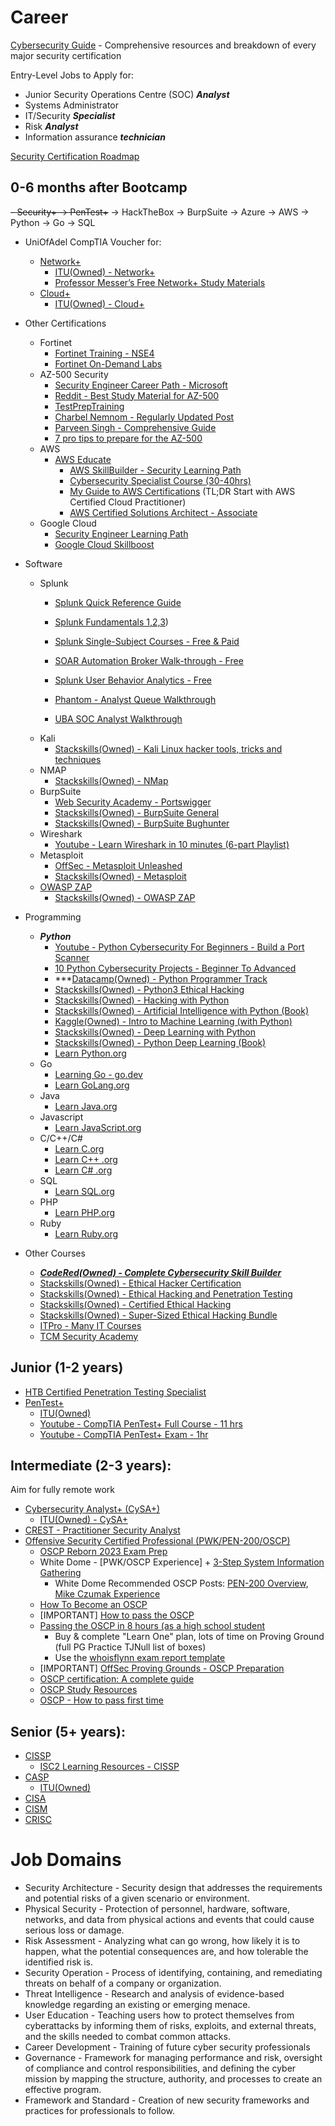 # Career

[Cybersecurity Guide](https://cybersecurityguide.org/) - Comprehensive resources and breakdown of every major security certification

Entry-Level Jobs to Apply for:
* Junior Security Operations Centre (SOC) ***Analyst***
* Systems Administrator
* IT/Security ***Specialist***
* Risk ***Analyst***
* Information assurance ***technician***

[Security Certification Roadmap](https://pauljerimy.com/security-certification-roadmap/)
## 0-6 months after Bootcamp
~~- Security+ -> PenTest+~~
    -> HackTheBox -> BurpSuite
    -> Azure -> AWS
    -> Python -> Go -> SQL

* UniOfAdel CompTIA Voucher for:
  * [Network+](https://www.comptia.org/certifications/network)
      * [ITU(Owned) - Network+](https://www.itulearning.com/course/index/6008)
      * [Professor Messer’s Free Network+ Study Materials](https://www.professormesser.com/get-network-plus-certified/)
   * [Cloud+](https://www.comptia.org/certifications/cloud)
      * [ITU(Owned) - Cloud+](https://www.itulearning.com/course/index/3347) 

* Other Certifications
   * Fortinet
       * [Fortinet Training - NSE4](https://training.fortinet.com/course/index.php/Certification:NSE_4)
       * [Fortinet On-Demand Labs](https://www.fortinet.com/training/cybersecurity-professionals)
   * AZ-500 Security
      * [Security Engineer Career Path - Microsoft](https://learn.microsoft.com/en-us/users/collinschedler-0717/collections/50nrt2ek0ewqy8)
      * [Reddit - Best Study Material for AZ-500](https://www.reddit.com/r/AzureCertification/comments/1037pnn/best_study_material_for_az500/)
      * [TestPrepTraining](https://www.testpreptraining.com/blog/microsoft-azure-security-technologies-az-500-study-guide/)
      * [Charbel Nemnom - Regularly Updated Post](https://charbelnemnom.com/az-500-exam-study-guide-azure-security/?expand_article=1)
      * [Parveen Singh - Comprehensive Guide](https://parveensingh.com/az-500-study-guide/)
      * [7 pro tips to prepare for the AZ-500](https://www.whizlabs.com/blog/az-500-exam-tips/) 
   * AWS
      * [AWS Educate](https://www.awseducate.com/student/s/)
          * [AWS SkillBuilder - Security Learning Path](https://explore.skillbuilder.aws/learn/public/learning_plan/view/91/security-learning-plan)
          * [Cybersecurity Specialist Course (30-40hrs)](https://awseducate.instructure.com/courses/196)
          * [My Guide to AWS Certifications](https://medium.com/dataman-in-ai/aws-certification-path-c9d43a1a155f) (TL;DR Start with AWS Certified Cloud Practitioner)
          * [AWS Certified Solutions Architect - Associate](https://aws.amazon.com/certification/certified-solutions-architect-associate/)
   * Google Cloud
      * [Security Engineer Learning Path](https://www.cloudskillsboost.google/paths/15)
      * [Google Cloud Skillboost](https://www.cloudskillsboost.google/)

* Software
   * Splunk
      * [Splunk Quick Reference Guide](https://www.splunk.com/pdfs/solution-guides/splunk-quick-reference-guide.pdf)
      * [Splunk Fundamentals 1,2,3](https://www.splunk.com/en_us/training/splunk-fundamentals.html?301=/en_us/training/free-courses/splunk-fundamentals-1.html))
      * [Splunk Single-Subject Courses - Free & Paid](https://education.splunk.com/single-subject-courses)

      * [SOAR Automation Broker Walk-through - Free](https://education.splunk.com/course/soar-automation-broker-walk-through)
      * [Splunk User Behavior Analytics - Free](https://education.splunk.com/course/splunk-user-behavior-analytics-elearning)
      * [Phantom - Analyst Queue Walkthrough](https://education.splunk.com/elearning/phantom---analyst-queue-walkthrough)
      * [UBA SOC Analyst Walkthrough](https://education.splunk.com/elearning/uba-soc-analyst-walkthrough)
   * Kali
      * [Stackskills(Owned) - Kali Linux hacker tools, tricks and techniques](https://stackskills.com/courses/enrolled/1221378)
   * NMAP
      * [Stackskills(Owned) - NMap](https://stackskills.com/courses/enrolled/802796)
   * BurpSuite
      * [Web Security Academy - Portswigger](https://portswigger.net/web-security)
      * [Stackskills(Owned) - BurpSuite General](https://stackskills.com/courses/enrolled/141010)
      * [Stackskills(Owned) - BurpSuite Bughunter](https://stackskills.com/courses/enrolled/1106769)
   * Wireshark
      * [Youtube - Learn Wireshark in 10 minutes (6-part Playlist)](https://www.youtube.com/watch?v=lb1Dw0elw0Q&list=PLR0bgGon_WTK9PHDzrlje4bqEh3p0NxxX)
   * Metasploit
      * [OffSec - Metasploit Unleashed](https://www.offsec.com/metasploit-unleashed/)
      * [Stackskills(Owned) - Metasploit](https://stackskills.com/courses/enrolled/369771)
   * [OWASP ZAP](https://www.zaproxy.org/)
      *  [Stackskills(Owned) - OWASP ZAP](https://stackskills.com/courses/enrolled/709664)

* Programming
   * ***Python***
      * [Youtube - Python Cybersecurity For Beginners - Build a Port Scanner](https://www.youtube.com/watch?v=bH-3PuQC_n0&list=PLR0bgGon_WTIjs0lyCAUp3v1qAraXCJcH)
      * [10 Python Cybersecurity Projects - Beginner To Advanced](https://www.youtube.com/watch?v=kf1Zzcj2gV8&list=PLR0bgGon_WTJUGqvxr0reaqfpGd2ts29R&index=2)
      * ***[Datacamp(Owned) - Python Programmer Track](https://app.datacamp.com/learn/career-tracks/python-programmer)
      * [Stackskills(Owned) - Python3 Ethical Hacking](https://stackskills.com/courses/enrolled/1025194)
      * [Stackskills(Owned) - Hacking with Python](https://stackskills.com/courses/enrolled/376387)
      * [Stackskills(Owned) - Artificial Intelligence with Python (Book)](https://stackskills.com/courses/303786/lectures/4674836)
      * [Kaggle(Owned) - Intro to Machine Learning (with Python)](https://www.kaggle.com/learn/intro-to-machine-learning)
      * [Stackskills(Owned) - Deep Learning with Python](https://stackskills.com/courses/enrolled/122971)
      * [Stackskills(Owned) - Python Deep Learning (Book)](https://stackskills.com/courses/enrolled/296315)
      * [Learn Python.org](https://www.learnpython.org/)
   * Go 
      * [Learning Go - go.dev](https://go.dev/learn/)
      * [Learn GoLang.org](https://www.learn-golang.org/)
   * Java
      * [Learn Java.org](https://www.learnjavaonline.org/)
   * Javascript
      * [Learn JavaScript.org](https://www.learn-js.org/)
   * C/C++/C#
      * [Learn C.org](https://www.learn-c.org/)
      * [Learn C++ .org](https://www.learn-cpp.org/)
      * [Learn C# .org](https://www.learncs.org/)
   * SQL
      * [Learn SQL.org](https://www.learnsqlonline.org/)
   * PHP
      * [Learn PHP.org](https://www.learn-php.org/)
    * Ruby
      * [Learn Ruby.org](https://www.learnrubyonline.org/)

* Other Courses
   *  ***[CodeRed(Owned) - Complete Cybersecurity Skill Builder](https://codered.eccouncil.org/learning-path/the-complete-cybersecurity-skill-builder)***
   *  [Stackskills(Owned) - Ethical Hacker Certification](https://stackskills.com/courses/enrolled/614031)
   *  [Stackskills(Owned) - Ethical Hacking and Penetration Testing](https://stackskills.com/courses/enrolled/1050508)
   *  [Stackskills(Owned) - Certified Ethical Hacking](https://stackskills.com/courses/enrolled/410134)
   *  [Stackskills(Owned) - Super-Sized Ethical Hacking Bundle](https://stackskills.com/courses/enrolled/1306705)
   *  [ITPro - Many IT Courses](https://www.itpro.tv/courses/)
   *  [TCM Security Academy](https://academy.tcm-sec.com/)

## Junior (1-2 years)
* [HTB Certified Penetration Testing Specialist](https://academy.hackthebox.com/preview/certifications/htb-certified-penetration-testing-specialist/)
* [PenTest+](https://www.comptia.org/certifications/pentest)
   * [ITU(Owned)](https://www.itulearning.com/course/index/2761)
   * [Youtube - CompTIA PenTest+ Full Course - 11 hrs](https://www.youtube.com/watch?v=WczBlBjoQeI)
   * [Youtube - CompTIA PenTest+ Exam - 1hr](https://www.youtube.com/watch?v=P_D7BCpxkS4)

## Intermediate (2-3 years):
Aim for fully remote work

* [Cybersecurity Analyst+ (CySA+)](https://www.comptia.org/certifications/cybersecurity-analyst)
   * [ITU(Owned) - CySA+](https://www.itulearning.com/course/index/3637)
* [CREST - Practitioner Security Analyst](https://www.crest-approved.org/certification-careers/crest-certifications/crest-practitioner-security-analyst/)
* [Offensive Security Certified Professional (PWK/PEN-200/OSCP)](https://www.offsec.com/courses/pen-200/)
   * [OSCP Reborn 2023 Exam Prep](https://johnjhacking.com/blog/oscp-reborn-2023/)
   * White Dome - [PWK/OSCP Experience] + [3-Step System Information Gathering](https://whitedome.com.au/re4son/1-information-gathering-in-three-stages/)
       * White Dome Recommended OSCP Posts: [PEN-200 Overview](https://blog.g0tmi1k.com/2011/07/pentesting-with-backtrack-pwb/), [Mike Czumak Experience](https://www.securitysift.com/offsec-pwb-oscp/)
   * [How To Become an OSCP](https://geekflare.com/oscp-certification/)
   * [IMPORTANT] [How to pass the OSCP](https://markeldo.com/how-to-pass-the-oscp/)
   * [Passing the OSCP in 8 hours (as a high school student](https://www.reddit.com/r/oscp/comments/14onm6g/passing_the_oscp_in_8_hoursas_a_high_school/)
       * Buy & complete "Learn One" plan, lots of time on Proving Ground (full PG Practice TJNull list of boxes)
       * Use the [whoisflynn exam report template](https://github.com/whoisflynn/OSCP-Exam-Report-Template/blob/master/OSCP-OS-XXXXX-Exam-Report_Template.docx)
   * [IMPORTANT] [OffSec Proving Grounds - OSCP Preparation](https://www.offsec.com/labs/individual/)
   * [OSCP certification: A complete guide](https://cybersecurityguide.org/programs/cybersecurity-certifications/oscp/)
   * [OSCP Study Resources](https://stefan-p-bargan.medium.com/oscp-study-resources-7571c864899)
   * [OSCP - How to pass first time](https://www.garyruddell.com/articles/how-to-pass-the-oscp-first-time)

## Senior (5+ years):
* [CISSP](https://www.isc2.org/Certifications/CISSP) 
   * [ISC2 Learning Resources - CISSP](https://www.isc2.org/Training/Self-Study-Resources/CISSP)
* [CASP](https://www.comptia.org/certifications/comptia-advanced-security-practitioner)
   * [ITU(Owned)](https://www.itulearning.com/course/index/2740) 
* [CISA](https://www.isaca.org/credentialing/cisa)
* [CISM](https://www.isaca.org/credentialing/cism)
* [CRISC](https://www.isaca.org/credentialing/crisc)


# Job Domains
* Security Architecture - Security design that addresses the requirements and potential risks of a given scenario or environment. 
* Physical Security - Protection of personnel, hardware, software, networks, and data from physical actions and events that could cause serious loss or damage.
* Risk Assessment - Analyzing what can go wrong, how likely it is to happen, what the potential consequences are, and how tolerable the identified risk is.
* Security Operation - Process of identifying, containing, and remediating threats on behalf of a company or organization.
* Threat Intelligence - Research and analysis of evidence-based knowledge regarding an existing or emerging menace.
* User Education - Teaching users how to protect themselves from cyberattacks by informing them of risks, exploits, and external threats, and the skills needed to combat common attacks.
* Career Development - Training of future cyber security professionals
* Governance - Framework for managing performance and risk, oversight of compliance and control responsibilities, and defining the cyber mission by mapping the structure, authority, and processes to create an effective program.
* Framework and Standard - Creation of new security frameworks and practices for professionals to follow.
